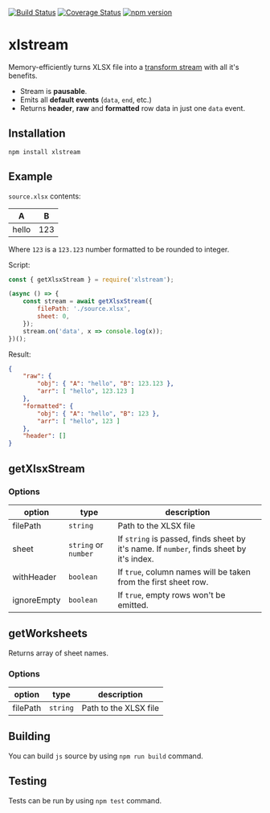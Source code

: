 [![Build Status](https://travis-ci.org/Claviz/xlstream.svg?branch=master)](https://travis-ci.org/Claviz/xlstream)
[![Coverage Status](https://coveralls.io/repos/github/Claviz/xlstream/badge.svg?branch=master)](https://coveralls.io/github/Claviz/xlstream?branch=master)
[![npm version](https://badge.fury.io/js/xlstream.svg)](https://badge.fury.io/js/xlstream)

# xlstream

Memory-efficiently turns XLSX file into a [transform stream](https://nodejs.org/api/stream.html#stream_duplex_and_transform_streams) with all it's benefits.

* Stream is **pausable**.
* Emits all **default events** (`data`, `end`, etc.)
* Returns **header**, **raw** and **formatted** row data in just one `data` event.

## Installation
```
npm install xlstream
```

## Example
`source.xlsx` contents:

| A     | B   |
| ----- | --- |
| hello | 123 |

Where `123` is a `123.123` number formatted to be rounded to integer.

Script:
```javascript
const { getXlsxStream } = require('xlstream');

(async () => {
    const stream = await getXlsxStream({
        filePath: './source.xlsx',
        sheet: 0,
    });
    stream.on('data', x => console.log(x));
})();
```
Result:
```JSON
{ 
    "raw": { 
        "obj": { "A": "hello", "B": 123.123 }, 
        "arr": [ "hello", 123.123 ] 
    },
    "formatted": { 
        "obj": { "A": "hello", "B": 123 }, 
        "arr": [ "hello", 123 ] 
    },
    "header": []
}
```

## getXlsxStream

### Options

| option      | type                 | description                                                                              |
| ----------- | -------------------- | ---------------------------------------------------------------------------------------- |
| filePath    | `string`             | Path to the XLSX file                                                                    |
| sheet       | `string` or `number` | If `string` is passed, finds sheet by it's name. If `number`, finds sheet by it's index. |
| withHeader  | `boolean`            | If `true`, column names will be taken from the first sheet row.                          |
| ignoreEmpty | `boolean`            | If `true`, empty rows won't be emitted.                                                  |

## getWorksheets
Returns array of sheet names.

### Options

| option   | type     | description           |
| -------- | -------- | --------------------- |
| filePath | `string` | Path to the XLSX file |

## Building

You can build `js` source by using `npm run build` command.

## Testing

Tests can be run by using `npm test` command.
